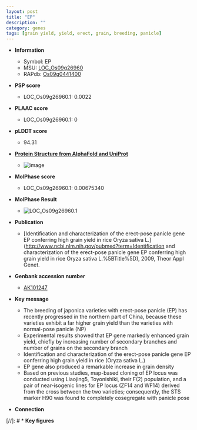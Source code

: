 ```yaml
---
layout: post
title: "EP"
description: ""
category: genes
tags: [grain yield, yield, erect, grain, breeding, panicle]
---
```


* **Information**  
    + Symbol: EP  
    + MSU: [LOC_Os09g26960](http://rice.plantbiology.msu.edu/cgi-bin/ORF_infopage.cgi?orf=LOC_Os09g26960)  
    + RAPdb: [Os09g0441400](http://rapdb.dna.affrc.go.jp/viewer/gbrowse_details/irgsp1?name=Os09g0441400)  

* **PSP score**  
    + LOC_Os09g26960.1: 0.0022 

* **PLAAC score**  
    + LOC_Os09g26960.1: 0 

* **pLDDT score**
    + 94.31

* **[Protein Structure from AlphaFold and UniProt](https://www.uniprot.org/uniprotkb/Q69P73/entry#structure)**
    + ![image](https://ricepsp.github.io/images/Q6/AF-Q69P73-F1.png)

* **MolPhase score**
    + LOC_Os09g26960.1: 0.00675340

* **MolPhase Result**
    + ![LOC_Os09g26960.1](https://304243504.github.io/Pictures/LOC_Os09g/LOC_Os09g26960.1.png)

* **Publication**  
    + [Identification and characterization of the erect-pose panicle gene EP conferring high grain yield in rice Oryza sativa L.](http://www.ncbi.nlm.nih.gov/pubmed?term=Identification and characterization of the erect-pose panicle gene EP conferring high grain yield in rice Oryza sativa L.%5BTitle%5D), 2009, Theor Appl Genet.

* **Genbank accession number**  
    + [AK101247](http://www.ncbi.nlm.nih.gov/nuccore/AK101247)

* **Key message**  
    + The breeding of japonica varieties with erect-pose panicle (EP) has recently progressed in the northern part of China, because these varieties exhibit a far higher grain yield than the varieties with normal-pose panicle (NP)
    + Experimental results showed that EP gene markedly enhanced grain yield, chiefly by increasing number of secondary branches and number of grains on the secondary branch
    + Identification and characterization of the erect-pose panicle gene EP conferring high grain yield in rice (Oryza sativa L.)
    + EP gene also produced a remarkable increase in grain density
    + Based on previous studies, map-based cloning of EP locus was conducted using Liaojing5, Toyonishiki, their F(2) population, and a pair of near-isogenic lines for EP locus (ZF14 and WF14) derived from the cross between the two varieties; consequently, the STS marker H90 was found to completely cosegregate with panicle pose

* **Connection**  

[//]: # * **Key figures**  


